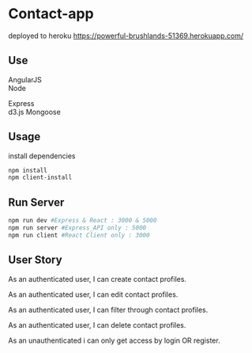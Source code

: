 # Contact-app
deployed to heroku https://powerful-brushlands-51369.herokuapp.com/

## Use
AngularJS  
Node

Express  
d3.js Mongoose

## Usage
install dependencies

```bash
npm install
npm client-install 
```
## Run Server

```bash
npm run dev #Express & React : 3000 & 5000
npm run server #Express_API only : 5000
npm run client #React Client only : 3000
```

## User Story
As an authenticated user, I can create contact profiles.

As an authenticated user, I can edit contact profiles.

As an authenticated user, I can filter through contact profiles.

As an authenticated user, I can delete contact profiles.

As an unauthenticated i can only get access by login OR register.
